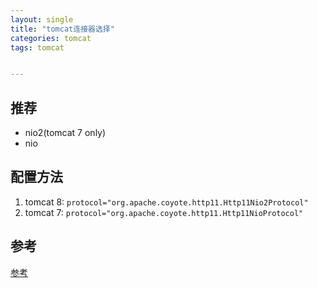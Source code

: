 ```yaml
---
layout: single
title: "tomcat连接器选择"
categories: tomcat
tags: tomcat


---
```


## 推荐
- nio2(tomcat 7 only)
- nio

## 配置方法

1. tomcat 8: `protocol="org.apache.coyote.http11.Http11Nio2Protocol"`
1. tomcat 7: `protocol="org.apache.coyote.http11.Http11NioProtocol"`

## 参考
[参考](http://tomcat.apache.org/tomcat-8.0-doc/config/http.html)
